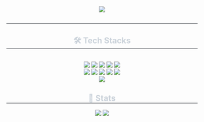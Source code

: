 <div align= "center">
    <img src="https://capsule-render.vercel.app/api?type=rect&color=random&height=120&text=HI,%20I'am%20SangHoon%20KIM&animation=fadeIn&fontColor=ffffff&fontSize=60" />
    </div>
    <div align= "center"> 
    <h2 style="border-bottom: 1px solid #21262d; color: #c9d1d9;">  </h2>  
    <div style="font-weight: 700; font-size: 15px; text-align: center; color: #c9d1d9;">  </div> 
    </div>
    <div align= "center">
    <h2 style="border-bottom: 1px solid #21262d; color: #c9d1d9;"> 🛠️ Tech Stacks </h2> <br> 
    <div style="margin: 0 auto; text-align: center;" align= "center"> <img src="https://img.shields.io/badge/jQuery-0769AD?style=flat&logo=jQuery&logoColor=white">
          <img src="https://img.shields.io/badge/Java-007396?style=flat&logo=Java&logoColor=white">
          <img src="https://img.shields.io/badge/Javascript-F7DF1E?style=flat&logo=Javascript&logoColor=white">
          <img src="https://img.shields.io/badge/Github-181717?style=flat&logo=Github&logoColor=white">
          <img src="https://img.shields.io/badge/MariaDB-003545?style=flat&logo=MariaDB&logoColor=white">
          <br/><img src="https://img.shields.io/badge/MySQL-4479A1?style=flat&logo=MySQL&logoColor=white">
          <img src="https://img.shields.io/badge/Python-3776AB?style=flat&logo=Python&logoColor=white">
          <img src="https://img.shields.io/badge/React-61DAFB?style=flat&logo=React&logoColor=white">
          <img src="https://img.shields.io/badge/Spring-6DB33F?style=flat&logo=Spring&logoColor=white">
          <img src="https://img.shields.io/badge/Spring Boot-6DB33F?style=flat&logo=Spring Boot&logoColor=white">
          <br/><img src="https://img.shields.io/badge/CSS3-1572B6?style=flat&logo=CSS3&logoColor=white">
          </div>
    </div>
    <div align= "center"> 
    <h2 style="border-bottom: 1px solid #21262d; color: #c9d1d9;"> 🏅 Stats </h2> <div align= "center"> <img src="https://github-readme-stats.vercel.app/api?username=ksh950609&custom_title=ksh950609's Github Stat&bg_color=180,000000,&title_color=000000&text_color=000000"
        /> <img src="https://github-readme-stats.vercel.app/api/top-langs/?username=ksh950609&layout=compact&bg_color=180,000000,&title_color=000000&text_color=000000"
          /> </div> 
    </div>
    
